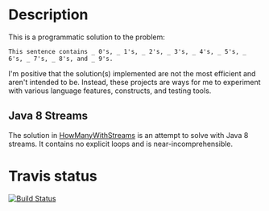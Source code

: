 # Description

This is a programmatic solution to the problem:

`This sentence contains _ 0's, _ 1's, _ 2's, _ 3's, _ 4's, _ 5's, _ 6's, _ 7's, _ 8's, and _ 9's.`

I'm positive that the solution(s) implemented are not the most efficient and aren't intended to be.  Instead, these projects are ways for me to experiment with various language features, constructs, and testing tools.  

## Java 8 Streams

The solution in [HowManyWithStreams](src/main/java/com/stupidplebs/howmany/HowManyWithStreams.java) is an attempt to solve with Java 8 streams.  It contains no explicit loops and is near-incomprehensible.  

Travis status
=============
[![Build Status](https://travis-ci.org/trescube/HowMany_java.svg?branch=master)](https://travis-ci.org/trescube/HowMany_java)
